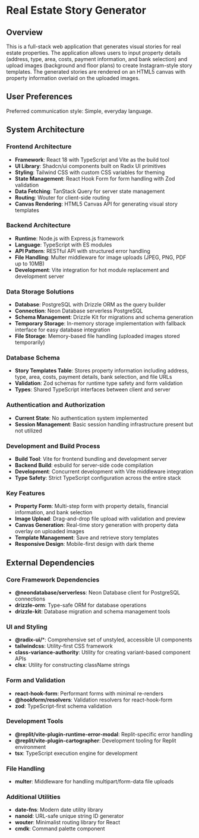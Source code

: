 # Real Estate Story Generator

## Overview

This is a full-stack web application that generates visual stories for real estate properties. The application allows users to input property details (address, type, area, costs, payment information, and bank selection) and upload images (background and floor plans) to create Instagram-style story templates. The generated stories are rendered on an HTML5 canvas with property information overlaid on the uploaded images.

## User Preferences

Preferred communication style: Simple, everyday language.

## System Architecture

### Frontend Architecture
- **Framework**: React 18 with TypeScript and Vite as the build tool
- **UI Library**: Shadcn/ui components built on Radix UI primitives
- **Styling**: Tailwind CSS with custom CSS variables for theming
- **State Management**: React Hook Form for form handling with Zod validation
- **Data Fetching**: TanStack Query for server state management
- **Routing**: Wouter for client-side routing
- **Canvas Rendering**: HTML5 Canvas API for generating visual story templates

### Backend Architecture
- **Runtime**: Node.js with Express.js framework
- **Language**: TypeScript with ES modules
- **API Pattern**: RESTful API with structured error handling
- **File Handling**: Multer middleware for image uploads (JPEG, PNG, PDF up to 10MB)
- **Development**: Vite integration for hot module replacement and development server

### Data Storage Solutions
- **Database**: PostgreSQL with Drizzle ORM as the query builder
- **Connection**: Neon Database serverless PostgreSQL
- **Schema Management**: Drizzle Kit for migrations and schema generation
- **Temporary Storage**: In-memory storage implementation with fallback interface for easy database integration
- **File Storage**: Memory-based file handling (uploaded images stored temporarily)

### Database Schema
- **Story Templates Table**: Stores property information including address, type, area, costs, payment details, bank selection, and file URLs
- **Validation**: Zod schemas for runtime type safety and form validation
- **Types**: Shared TypeScript interfaces between client and server

### Authentication and Authorization
- **Current State**: No authentication system implemented
- **Session Management**: Basic session handling infrastructure present but not utilized

### Development and Build Process
- **Build Tool**: Vite for frontend bundling and development server
- **Backend Build**: esbuild for server-side code compilation
- **Development**: Concurrent development with Vite middleware integration
- **Type Safety**: Strict TypeScript configuration across the entire stack

### Key Features
- **Property Form**: Multi-step form with property details, financial information, and bank selection
- **Image Upload**: Drag-and-drop file upload with validation and preview
- **Canvas Generation**: Real-time story generation with property data overlay on uploaded images
- **Template Management**: Save and retrieve story templates
- **Responsive Design**: Mobile-first design with dark theme

## External Dependencies

### Core Framework Dependencies
- **@neondatabase/serverless**: Neon Database client for PostgreSQL connections
- **drizzle-orm**: Type-safe ORM for database operations
- **drizzle-kit**: Database migration and schema management tools

### UI and Styling
- **@radix-ui/***: Comprehensive set of unstyled, accessible UI components
- **tailwindcss**: Utility-first CSS framework
- **class-variance-authority**: Utility for creating variant-based component APIs
- **clsx**: Utility for constructing className strings

### Form and Validation
- **react-hook-form**: Performant forms with minimal re-renders
- **@hookform/resolvers**: Validation resolvers for react-hook-form
- **zod**: TypeScript-first schema validation

### Development Tools
- **@replit/vite-plugin-runtime-error-modal**: Replit-specific error handling
- **@replit/vite-plugin-cartographer**: Development tooling for Replit environment
- **tsx**: TypeScript execution engine for development

### File Handling
- **multer**: Middleware for handling multipart/form-data file uploads

### Additional Utilities
- **date-fns**: Modern date utility library
- **nanoid**: URL-safe unique string ID generator
- **wouter**: Minimalist routing library for React
- **cmdk**: Command palette component
